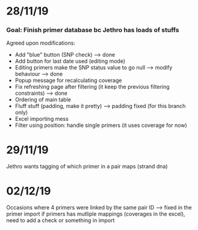 # 28/11/19

### Goal: Finish primer database bc Jethro has loads of stuffs

Agreed upon modifications:
- Add "blue" button (SNP check) --> done
- Add button for last date used (editing mode)
- Editing primers make the SNP status value to go null --> modify behaviour --> done
- Popup message for recalculating coverage
- Fix refreshing page after filtering (it keep the previous filtering constraints) --> done
- Ordering of main table
- Fluff stuff (padding, make it pretty) --> padding fixed (for this branch only)
- Excel importing mess
- Filter using position: handle single primers (it uses coverage for now)

# 29/11/19

Jethro wants tagging of which primer in a pair maps (strand dna) 

# 02/12/19

Occasions where 4 primers were linked by the same pair ID --> fixed in the primer import
if primers has mutliple mappings (coverages in the excel), need to add a check or something in import